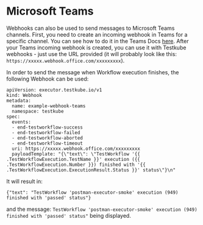 # Microsoft Teams

Webhooks can also be used to send messages to Microsoft Teams channels.
First, you need to create an incoming webhook in Teams for a specific channel. You can see how to do it in the Teams Docs [here](https://learn.microsoft.com/en-us/microsoftteams/platform/webhooks-and-connectors/how-to/add-incoming-webhook?tabs=dotnet#create-incoming-webhooks-1). After your Teams incoming webhook is created, you can use it with Testkube webhooks - just use the URL provided (it will probably look like this: `https://xxxxx.webhook.office.com/xxxxxxxxx`).

In order to send the message when Workflow execution finishes, the following Webhook can be used:

```
apiVersion: executor.testkube.io/v1
kind: Webhook
metadata:
  name: example-webhook-teams
  namespace: testkube
spec:
  events:
  - end-testworkflow-success
  - end-testworkflow-failed
  - end-testworkflow-aborted
  - end-testworkflow-timeout
  uri: https://xxxxx.webhook.office.com/xxxxxxxxx
  payloadTemplate: "{\"text\": \"TestWorkflow '{{ .TestWorkflowExecution.TestName }}' execution ({{ .TestWorkflowExecution.Number }}) finished with '{{ .TestWorkflowExecution.ExecutionResult.Status }}' status\"}\n"
```

It will result in:

```
{"text": "TestWorkflow 'postman-executor-smoke' execution (949) finished with 'passed' status"}
```

and the message:
`TestWorkflow 'postman-executor-smoke' execution (949) finished with 'passed' status"` being displayed.
